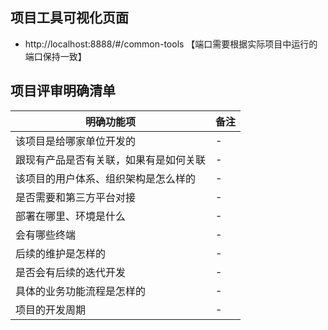 ## 项目工具可视化页面

-   http://localhost:8888/#/common-tools 【端口需要根据实际项目中运行的端口保持一致】

## 项目评审明确清单

| 明确功能项                             | 备注 |
| -------------------------------------- | ---- |
| 该项目是给哪家单位开发的               | -    |
| 跟现有产品是否有关联，如果有是如何关联 | -    |
| 该项目的用户体系、组织架构是怎么样的   | -    |
| 是否需要和第三方平台对接               | -    |
| 部署在哪里、环境是什么                 | -    |
| 会有哪些终端                           | -    |
| 后续的维护是怎样的                     | -    |
| 是否会有后续的迭代开发                 | -    |
| 具体的业务功能流程是怎样的             | -    |
| 项目的开发周期                         | -    |
